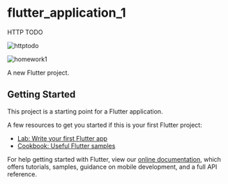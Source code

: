 # flutter_application_1

HTTP TODO

![httptodo](https://user-images.githubusercontent.com/70916991/154976637-5d962c8a-2685-4615-9601-994043c71c0b.gif)


![homework1](https://user-images.githubusercontent.com/70916991/154920525-af832fce-905f-4589-aa14-472966dcc8c5.gif)


A new Flutter project.

## Getting Started

This project is a starting point for a Flutter application.

A few resources to get you started if this is your first Flutter project:

- [Lab: Write your first Flutter app](https://flutter.dev/docs/get-started/codelab)
- [Cookbook: Useful Flutter samples](https://flutter.dev/docs/cookbook)

For help getting started with Flutter, view our
[online documentation](https://flutter.dev/docs), which offers tutorials,
samples, guidance on mobile development, and a full API reference.
